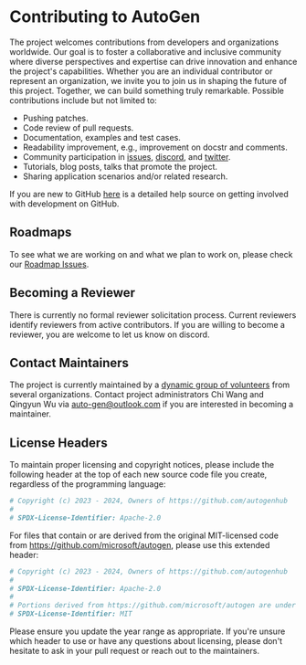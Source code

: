 # Contributing to AutoGen

The project welcomes contributions from developers and organizations worldwide. Our goal is to foster a collaborative and inclusive community where diverse perspectives and expertise can drive innovation and enhance the project's capabilities. Whether you are an individual contributor or represent an organization, we invite you to join us in shaping the future of this project. Together, we can build something truly remarkable. Possible contributions include but not limited to:

- Pushing patches.
- Code review of pull requests.
- Documentation, examples and test cases.
- Readability improvement, e.g., improvement on docstr and comments.
- Community participation in [issues](https://github.com/ag2labs/ag2/issues), [discord](https://discord.gg/pAbnFJrkgZ), and [twitter](https://twitter.com/Chi_Wang_).
- Tutorials, blog posts, talks that promote the project.
- Sharing application scenarios and/or related research.

If you are new to GitHub [here](https://help.github.com/categories/collaborating-with-issues-and-pull-requests/) is a detailed help source on getting involved with development on GitHub.

## Roadmaps

To see what we are working on and what we plan to work on, please check our
[Roadmap Issues](https://autogenhub.com/roadmap).

## Becoming a Reviewer

There is currently no formal reviewer solicitation process. Current reviewers identify reviewers from active contributors. If you are willing to become a reviewer, you are welcome to let us know on discord.

## Contact Maintainers

The project is currently maintained by a [dynamic group of volunteers](https://github.com/ag2labs/ag2/blob/main/MAINTAINERS.md) from several organizations. Contact project administrators Chi Wang and Qingyun Wu via auto-gen@outlook.com if you are interested in becoming a maintainer.


## License Headers

To maintain proper licensing and copyright notices, please include the following header at the top of each new source code file you create, regardless of the programming language:

```python
# Copyright (c) 2023 - 2024, Owners of https://github.com/autogenhub
#
# SPDX-License-Identifier: Apache-2.0
```

For files that contain or are derived from the original MIT-licensed code from https://github.com/microsoft/autogen, please use this extended header:

```python
# Copyright (c) 2023 - 2024, Owners of https://github.com/autogenhub
#
# SPDX-License-Identifier: Apache-2.0
#
# Portions derived from https://github.com/microsoft/autogen are under the MIT License.
# SPDX-License-Identifier: MIT
```

Please ensure you update the year range as appropriate. If you're unsure which header to use or have any questions about licensing, please don't hesitate to ask in your pull request or reach out to the maintainers.
